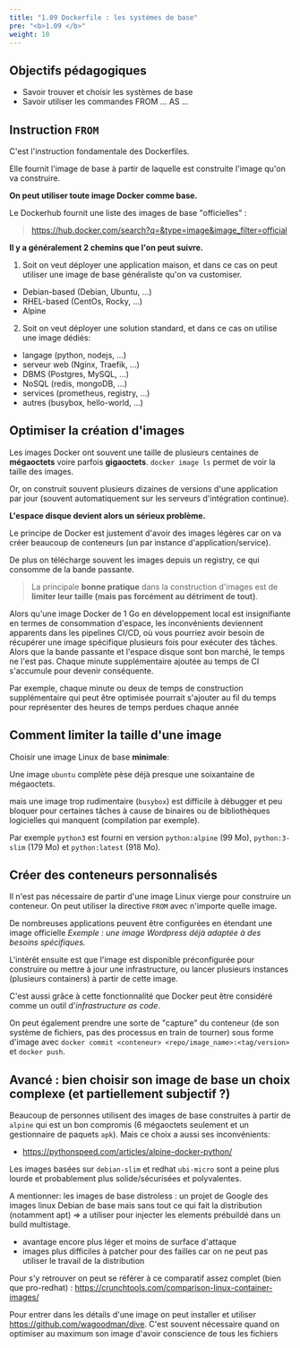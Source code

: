```yaml
---
title: "1.09 Dockerfile : les systèmes de base"
pre: "<b>1.09 </b>"
weight: 10
---
```


## Objectifs pédagogiques

  - Savoir trouver et choisir les systèmes de base
  - Savoir utiliser les commandes FROM ... AS ...

## Instruction `FROM`

C'est l'instruction fondamentale des Dockerfiles. 

Elle fournit l'image de base à partir de laquelle est construite l'image qu'on va construire.

**On peut utiliser toute image Docker comme base.**

Le Dockerhub fournit une liste des images de base "officielles" :

> https://hub.docker.com/search?q=&type=image&image_filter=official


**Il y a généralement 2 chemins que l'on peut suivre.**

1. Soit on veut déployer une application maison, et dans ce cas on peut utiliser une image de base généraliste qu'on va customiser.
  * Debian-based (Debian, Ubuntu, ...)
  * RHEL-based (CentOs, Rocky, ...)
  * Alpine

2. Soit on veut déployer une solution standard, et dans ce cas on utilise une image dédiés:
  * langage (python, nodejs, ...)
  * serveur web (Nginx, Traefik, ...)
  * DBMS (Postgres, MySQL, ...)
  * NoSQL (redis, mongoDB, ...) 
  * services (prometheus, registry, ...)
  * autres (busybox, hello-world, ...)


## Optimiser la création d'images

Les images Docker ont souvent une taille de plusieurs centaines de **mégaoctets** voire parfois **gigaoctets**. `docker image ls` permet de voir la taille des images.

Or, on construit souvent plusieurs dizaines de versions d'une application par jour (souvent automatiquement sur les serveurs d'intégration continue).

**L'espace disque devient alors un sérieux problème.**

Le principe de Docker est justement d'avoir des images légères car on va créer beaucoup de conteneurs (un par instance d'application/service).

De plus on télécharge souvent les images depuis un registry, ce qui consomme de la bande passante.

> La principale **bonne pratique** dans la construction d'images est de **limiter leur taille (mais pas forcément au détriment de tout)**.

Alors qu'une image Docker de 1 Go en développement local est insignifiante en termes de consommation d'espace, les inconvénients deviennent apparents dans les pipelines CI/CD, où vous pourriez avoir besoin de récupérer une image spécifique plusieurs fois pour exécuter des tâches. Alors que la bande passante et l'espace disque sont bon marché, le temps ne l'est pas. Chaque minute supplémentaire ajoutée au temps de CI s'accumule pour devenir conséquente.

Par exemple, chaque minute ou deux de temps de construction supplémentaire qui peut être optimisée pourrait s'ajouter au fil du temps pour représenter des heures de temps perdues chaque année

## Comment limiter la taille d'une image

Choisir une image Linux de base **minimale**:

Une image `ubuntu` complète pèse déjà presque une soixantaine de mégaoctets.

mais une image trop rudimentaire (`busybox`) est difficile à débugger et peu bloquer pour certaines tâches à cause de binaires ou de bibliothèques logicielles qui manquent (compilation par exemple).

Par exemple `python3` est fourni en version `python:alpine` (99 Mo), `python:3-slim` (179 Mo) et `python:latest` (918 Mo).

## Créer des conteneurs personnalisés

Il n'est pas nécessaire de partir d'une image Linux vierge pour construire un conteneur. On peut utiliser la directive `FROM` avec n'importe quelle image.

De nombreuses applications peuvent être configurées en étendant une image officielle
_Exemple : une image Wordpress déjà adaptée à des besoins spécifiques._

L'intérêt ensuite est que l'image est disponible préconfigurée pour construire ou mettre à jour une infrastructure, ou lancer plusieurs instances (plusieurs containers) à partir de cette image.

C'est aussi grâce à cette fonctionnalité que Docker peut être considéré comme un outil d'_infrastructure as code_.

On peut également prendre une sorte de "capture" du conteneur (de son système de fichiers, pas des processus en train de tourner) sous forme d'image avec `docker commit <conteneur> <repo/image_name>:<tag/version>` et `docker push`.

## Avancé : bien choisir son image de base un choix complexe (et partiellement subjectif ?)

Beaucoup de personnes utilisent des images de base construites à partir de `alpine` qui est un bon compromis (6 mégaoctets seulement et un gestionnaire de paquets `apk`). Mais ce choix a aussi ses inconvénients:

- https://pythonspeed.com/articles/alpine-docker-python/

Les images basées sur `debian-slim` et redhat `ubi-micro` sont a peine plus lourde et probablement plus solide/sécurisées et polyvalentes.

A mentionner: les images de base distroless : un projet de Google des images linux Debian de base mais sans tout ce qui fait la distribution (notamment apt) => a utiliser pour injecter les elements prébuildé dans un build multistage.

- avantage encore plus léger et moins de surface d'attaque
- images plus difficiles à patcher pour des failles car on ne peut pas utiliser le travail de la distribution

Pour s'y retrouver on peut se référer à ce comparatif assez complet (bien que pro-redhat) : https://crunchtools.com/comparison-linux-container-images/

Pour entrer dans les détails d'une image on peut installer et utiliser https://github.com/wagoodman/dive. C'est souvent nécessaire quand on optimiser au maximum son image d'avoir conscience de tous les fichiers